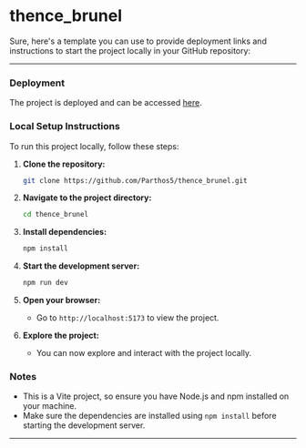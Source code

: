 # thence_brunel
Sure, here's a template you can use to provide deployment links and instructions to start the project locally in your GitHub repository:

---

### Deployment

The project is deployed and can be accessed [here](https://thencebrunel-f09ss459k-parthos5s-projects.vercel.app/).

### Local Setup Instructions

To run this project locally, follow these steps:

1. **Clone the repository:**
   ```bash
   git clone https://github.com/Parthos5/thence_brunel.git
   ```

2. **Navigate to the project directory:**
   ```bash
   cd thence_brunel
   ```

3. **Install dependencies:**
   ```bash
   npm install
   ```

4. **Start the development server:**
   ```bash
   npm run dev
   ```

5. **Open your browser:**
   - Go to `http://localhost:5173` to view the project.

6. **Explore the project:**
   - You can now explore and interact with the project locally.

### Notes

- This is a Vite project, so ensure you have Node.js and npm installed on your machine.
- Make sure the dependencies are installed using `npm install` before starting the development server.

---
